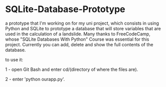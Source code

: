 # SQLite-Database-Prototype
a prototype that I'm working on for my uni project, which consists in using Python and SQLite to prototype a database that will store variables that are used in the calculation of a landslide. Many thanks to FreeCodeCamp, whose "SQLite Databases With Python" Course was essential for this project. Currently you can add, delete and show the full contents of the database.

to use it:

1 - open Git Bash and enter cd/(directory of where the files are).

2 - enter 'python ourapp.py'.
